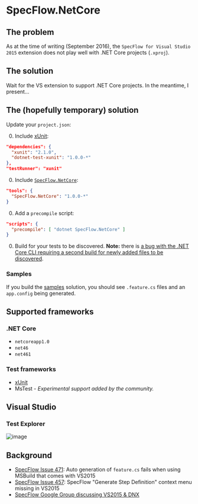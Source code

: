 # SpecFlow.NetCore

## The problem

As at the time of writing (September 2016), the `SpecFlow for Visual Studio 2015` extension does not play well with .NET Core projects (`.xproj`).

## The solution

Wait for the VS extension to support .NET Core projects. In the meantime, I present...

## The (hopefully temporary) solution

Update your `project.json`:

0. Include [xUnit](https://github.com/xunit/dotnet-test-xunit):

  ```json
  "dependencies": {
    "xunit": "2.1.0",
    "dotnet-test-xunit": "1.0.0-*"
  },
  "testRunner": "xunit"
  ```

0. Include [`SpecFlow.NetCore`](https://www.nuget.org/packages/SpecFlow.NetCore):

  ```json
  "tools": {
    "SpecFlow.NetCore": "1.0.0-*"
  }
  ```

0. Add a `precompile` script:

  ```json
  "scripts": {
    "precompile": [ "dotnet SpecFlow.NetCore" ]
  }
  ```

0. Build for your tests to be discovered. **Note:** there is [a bug with the .NET Core CLI requiring a second build for newly added files to be discovered](https://github.com/stajs/SpecFlow.NetCore/issues/22).

### Samples

If you build the [samples](https://github.com/stajs/SpecFlow.NetCore/tree/master/samples/) solution, you should see `.feature.cs` files and an `app.config` being generated.

## Supported frameworks

### .NET Core

- `netcoreapp1.0`
- `net46`
- `net461`

### Test frameworks

- [xUnit](https://xunit.github.io/)
- MsTest - _Experimental support added by the community._

## Visual Studio

### Test Explorer

![image](https://cloud.githubusercontent.com/assets/2253814/11646350/0a806578-9dc2-11e5-9abe-115616ec9aec.png)

<!--
## Generating step definitions

One of the nice features from the VS extension is being able to easily generate stubs for missing step definitions. This is still _kind_ of possible, but definitely not as nice as the typical usage from the extension.

0. So, a feature file:

  ![image](https://cloud.githubusercontent.com/assets/2253814/11574021/299d6d40-9a6e-11e5-9342-3cf9c91565cc.png)

0. Build to generate the `.feature.cs` file and run it:

  ![image](https://cloud.githubusercontent.com/assets/2253814/11574057/54f43bb8-9a6e-11e5-91d4-2910c1ee8185.png)

0. Right-click and `Copy All`:

  ![image](https://cloud.githubusercontent.com/assets/2253814/11574068/66050a5e-9a6e-11e5-9f7a-264c6935b3b6.png)

0. Paste in your text editor of choice, then copy out the actual steps:

  ![image](https://cloud.githubusercontent.com/assets/2253814/11574120/932672c0-9a6e-11e5-8f70-cff5a74c5da6.png)

Given this should be a short-lived solution, hopefully this workaround is tolerable.
-->

## Background

- [SpecFlow Issue 471](https://github.com/techtalk/SpecFlow/issues/471): Auto generation of `feature.cs` fails when using MSBuild that comes with VS2015
- [SpecFlow Issue 457](https://github.com/techtalk/SpecFlow/issues/457): SpecFlow "Generate Step Definition" context menu missing in VS2015
- [SpecFlow Google Group discussing VS2015 & DNX](https://groups.google.com/forum/#!topic/specflow/JTKdOTV5nII)

